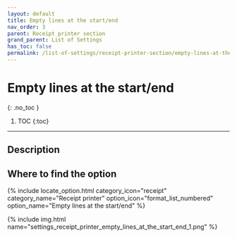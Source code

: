 ```yaml
---
layout: default
title: Empty lines at the start/end
nav_order: 3
parent: Receipt printer section
grand_parent: List of Settings
has_toc: false
permalink: /list-of-settings/receipt-printer-section/empty-lines-at-the-start-end
---
```


# Empty lines at the start/end
{: .no_toc }

1. TOC
{:toc}

---

## Description


## Where to find the option
{% include locate_option.html category_icon="receipt" category_name="Receipt printer" option_icon="format_list_numbered" option_name="Empty lines at the start/end" %}

{% include img.html name="settings_receipt_printer_empty_lines_at_the_start_end_1.png" %}